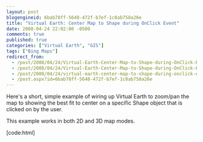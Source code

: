 ```yaml
---
layout: post
blogengineid: 6bab78ff-5648-472f-b7ef-1c8ab758a26e
title: "Virtual Earth: Center Map to Shape during OnClick Event"
date: 2008-04-24 22:02:00 -0500
comments: true
published: true
categories: ["Virtual Earth", "GIS"]
tags: ["Bing Maps"]
redirect_from: 
  - /post/2008/04/24/Virtual-Earth-Center-Map-to-Shape-during-OnClick-Event.aspx
  - /post/2008/04/24/Virtual-Earth-Center-Map-to-Shape-during-OnClick-Event
  - /post/2008/04/24/virtual-earth-center-map-to-shape-during-onclick-event
  - /post.aspx?id=6bab78ff-5648-472f-b7ef-1c8ab758a26e
---
```

<!-- more -->


Here&#39;s a short, simple example of wiring up Virtual Earth to zoom/pan the map to showing the best fit to center on a specific Shape object that is clicked on by the user. 



This example works in both 2D and 3D map modes. 



[code:html] 



<!DOCTYPE html PUBLIC &quot;-//W3C//DTD XHTML 1.0 Transitional//EN&quot; &quot;http://www.w3.org/TR/xhtml1/DTD/xhtml1-transitional.dtd&quot;>

<html>

<head>

<title></title>

<meta http-equiv=&quot;Content-Type&quot; content=&quot;text/html; charset=utf-8&quot;>

<script type=&quot;text/javascript&quot; src=&quot;http://dev.virtualearth.net/mapcontrol/mapcontrol.ashx?v=6.1&quot;></script>

<script type=&quot;text/javascript&quot;>

var map = null; 



function GetMap()

{

    map = new VEMap(&#39;myMap&#39;);

    map.LoadMap(); 





    /// Attach a handler to the Maps OnClick Event 



    map.AttachEvent(&quot;onclick&quot;, Map_OnClick); 



 



    /// Add a couple Pushpin Shapes to the map 



    var shape1 = new VEShape(VEShapeType.Pushpin, new VELatLong(49.74999, -99.71));

    shape1.SetTitle(&quot;Shape 1&quot;);

    shape1.SetDescription(&quot;Test Shape 1&quot;);

    map.AddShape(shape1); 



    var shape2 = new VEShape(VEShapeType.Pushpin, new VELatLong(39.74999, -96.71));

    shape2.SetTitle(&quot;Shape 2&quot;);

    shape2.SetDescription(&quot;Test Shape2&quot;);

    map.AddShape(shape2); 



    /// Add a Polygon Shape to the map 



    var shape3points = new Array();

    shape3points[shape3points.length] = new VELatLong(37.74999, -99.71);

    shape3points[shape3points.length] = new VELatLong(37.74999, -110.71);

    shape3points[shape3points.length] = new VELatLong(32.74999, -111.71);

    var shape3 = new VEShape(VEShapeType.Polygon, shape3points);

    shape3.HideIcon(); // Hide the Polygons Icon Image

    map.AddShape(shape3); 



} 



function Map_OnClick(e)

{

    // Check if a Shape was clicked

    if (e.elementID != null)

    {

        // Get a reference to the Shape that was clicked

        var shape = map.GetShapeByID(e.elementID); 



        // Set the MapView to the Shapes collection of VELatLong points

        // This will zoom and pan the map to the best view to show all the points of this Shape

        map.SetMapView(shape.GetPoints());

    }

}

</script>

</head>

<body onload=&quot;GetMap();&quot;>

<div id=&#39;myMap&#39; style=&quot;position:relative; width:400px; height:400px;&quot;></div>

</body>

</html> 



``` 


